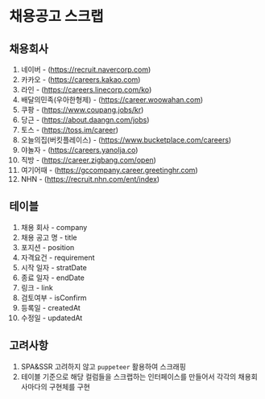 # 채용공고 스크랩

## 채용회사

1. 네이버 - (https://recruit.navercorp.com)
2. 카카오 - (https://careers.kakao.com)
3. 라인 - (https://careers.linecorp.com/ko)
4. 배달의민족(우아한형제) - (https://career.woowahan.com)
5. 쿠팡 - (https://www.coupang.jobs/kr)
6. 당근 - (https://about.daangn.com/jobs)
7. 토스 - (https://toss.im/career)
8. 오늘의집(버킷플레이스) - (https://www.bucketplace.com/careers)
9. 야놀자 - (https://careers.yanolja.co)
10. 직방 - (https://career.zigbang.com/open)
11. 여기어때 - (https://gccompany.career.greetinghr.com)
12. NHN - (https://recruit.nhn.com/ent/index)

## 테이블

1. 채용 회사 - company
2. 채용 공고 명 - title
3. 포지션 - position
4. 자격요건 - requirement
5. 시작 일자 - stratDate
6. 종료 일자 - endDate
7. 링크 - link
8. 검토여부 - isConfirm
9. 등록일 - createdAt
10. 수정일 - updatedAt

## 고려사항

1. SPA&SSR 고려하지 않고 `puppeteer` 활용하여 스크래핑
2. 테이블 기준으로 해당 컬럼들을 스크랩하는 인터페이스를 만들어서 각각의 채용회사마다의 구현체를 구현
